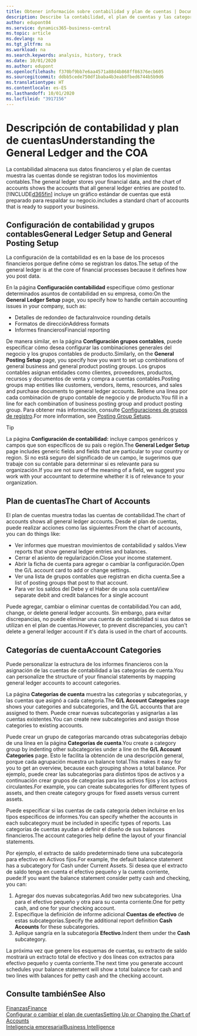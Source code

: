 ```yaml
---
title: Obtener información sobre contabilidad y plan de cuentas | Documentos de Microsoft
description: Describe la contabilidad, el plan de cuentas y las categorías de cuentas.
author: edupont04
ms.service: dynamics365-business-central
ms.topic: article
ms.devlang: na
ms.tgt_pltfrm: na
ms.workload: na
ms.search.keywords: analysis, history, track
ms.date: 10/01/2020
ms.author: edupont
ms.openlocfilehash: f370bf9bb7e6aa4571a88d4b868ff86376ecb605
ms.sourcegitcommit: ddbb5cede750df1baba4b3eab8fbed6744b5b9d6
ms.translationtype: HT
ms.contentlocale: es-ES
ms.lasthandoff: 10/01/2020
ms.locfileid: "3917156"
---
```

# <a name="understanding-the-general-ledger-and-the-coa"></a><span data-ttu-id="3a070-103">Descripción de contabilidad y plan de cuentas</span><span class="sxs-lookup"><span data-stu-id="3a070-103">Understanding the General Ledger and the COA</span></span>

<span data-ttu-id="3a070-104">La contabilidad almacena sus datos financieros y el plan de cuentas muestra las cuentas donde se registran todos los movimientos contables.</span><span class="sxs-lookup"><span data-stu-id="3a070-104">The general ledger stores your financial data, and the chart of accounts shows the accounts that all general ledger entries are posted to.</span></span> [!INCLUDE[d365fin](includes/d365fin_md.md)] <span data-ttu-id="3a070-105">incluye un gráfico estándar de cuentas que está preparado para respaldar su negocio.</span><span class="sxs-lookup"><span data-stu-id="3a070-105">includes a standard chart of accounts that is ready to support your business.</span></span>

## <a name="general-ledger-setup-and-general-posting-setup"></a><span data-ttu-id="3a070-106">Configuración de contabilidad y grupos contables</span><span class="sxs-lookup"><span data-stu-id="3a070-106">General Ledger Setup and General Posting Setup</span></span>

<span data-ttu-id="3a070-107">La configuración de la contabilidad es en la base de los procesos financieros porque define cómo se registran los datos.</span><span class="sxs-lookup"><span data-stu-id="3a070-107">The setup of the general ledger is at the core of financial processes because it defines how you post data.</span></span>  

<span data-ttu-id="3a070-108">En la página **Configuración contabilidad** especifique cómo gestionar determinados asuntos de contabilidad en su empresa, como:</span><span class="sxs-lookup"><span data-stu-id="3a070-108">On the **General Ledger Setup** page, you specify how to handle certain accounting issues in your company, such as:</span></span>  

* <span data-ttu-id="3a070-109">Detalles de redondeo de factura</span><span class="sxs-lookup"><span data-stu-id="3a070-109">Invoice rounding details</span></span>  
* <span data-ttu-id="3a070-110">Formatos de dirección</span><span class="sxs-lookup"><span data-stu-id="3a070-110">Address formats</span></span>  
* <span data-ttu-id="3a070-111">Informes financieros</span><span class="sxs-lookup"><span data-stu-id="3a070-111">Financial reporting</span></span>  

<span data-ttu-id="3a070-112">De manera similar, en la página **Configuración grupos contables**, puede especificar cómo desea configurar las combinaciones generales del negocio y los grupos contables de producto.</span><span class="sxs-lookup"><span data-stu-id="3a070-112">Similarly, on the **General Posting Setup** page, you specify how you want to set up combinations of general business and general product posting groups.</span></span> <span data-ttu-id="3a070-113">Los grupos contables asignan entidades como clientes, proveedores, productos, recursos y documentos de venta y compra a cuentas contables.</span><span class="sxs-lookup"><span data-stu-id="3a070-113">Posting groups map entities like customers, vendors, items, resources, and sales and purchase documents to general ledger accounts.</span></span> <span data-ttu-id="3a070-114">Rellene una línea por cada combinación de grupo contable de negocio y de producto.</span><span class="sxs-lookup"><span data-stu-id="3a070-114">You fill in a line for each combination of business posting group and product posting group.</span></span> <span data-ttu-id="3a070-115">Para obtener más información, consulte [Configuraciones de grupos de registro](finance-posting-groups.md).</span><span class="sxs-lookup"><span data-stu-id="3a070-115">For more information, see [Posting Group Setups](finance-posting-groups.md).</span></span>  

> [!TIP]
> <span data-ttu-id="3a070-116">La página **Configuración de contabilidad:** incluye campos genéricos y campos que son específicos de su país o región.</span><span class="sxs-lookup"><span data-stu-id="3a070-116">The **General Ledger Setup** page includes generic fields and fields that are particular to your country or region.</span></span> <span data-ttu-id="3a070-117">Si no está seguro del significado de un campo, le sugerimos que trabaje con su contable para determinar si es relevante para su organización.</span><span class="sxs-lookup"><span data-stu-id="3a070-117">If you are not sure of the meaning of a field, we suggest you work with your accountant to determine whether it is of relevance to your organization.</span></span>  

## <a name="the-chart-of-accounts"></a><span data-ttu-id="3a070-118">Plan de cuentas</span><span class="sxs-lookup"><span data-stu-id="3a070-118">The Chart of Accounts</span></span>

<span data-ttu-id="3a070-119">El plan de cuentas muestra todas las cuentas de contabilidad.</span><span class="sxs-lookup"><span data-stu-id="3a070-119">The chart of accounts shows all general ledger accounts.</span></span> <span data-ttu-id="3a070-120">Desde el plan de cuentas, puede realizar acciones como las siguientes:</span><span class="sxs-lookup"><span data-stu-id="3a070-120">From the chart of accounts, you can do things like:</span></span>  

* <span data-ttu-id="3a070-121">Ver informes que muestran movimientos de contabilidad y saldos.</span><span class="sxs-lookup"><span data-stu-id="3a070-121">View reports that show general ledger entries and balances.</span></span>  
* <span data-ttu-id="3a070-122">Cerrar el asiento de regularización.</span><span class="sxs-lookup"><span data-stu-id="3a070-122">Close your income statement.</span></span>  
* <span data-ttu-id="3a070-123">Abrir la ficha de cuenta para agregar o cambiar la configuración.</span><span class="sxs-lookup"><span data-stu-id="3a070-123">Open the G/L account card to add or change settings.</span></span>  
* <span data-ttu-id="3a070-124">Ver una lista de grupos contables que registran en dicha cuenta.</span><span class="sxs-lookup"><span data-stu-id="3a070-124">See a list of posting groups that post to that account.</span></span>
* <span data-ttu-id="3a070-125">Para ver los saldos del Debe y el Haber de una sola cuenta</span><span class="sxs-lookup"><span data-stu-id="3a070-125">View separate debit and credit balances for a single account</span></span>  

<span data-ttu-id="3a070-126">Puede agregar, cambiar o eliminar cuentas de contabilidad.</span><span class="sxs-lookup"><span data-stu-id="3a070-126">You can add, change, or delete general ledger accounts.</span></span> <span data-ttu-id="3a070-127">Sin embargo, para evitar discrepancias, no puede eliminar una cuenta de contabilidad si sus datos se utilizan en el plan de cuentas.</span><span class="sxs-lookup"><span data-stu-id="3a070-127">However, to prevent discrepancies, you can't delete a general ledger account if it's data is used in the chart of accounts.</span></span>  

## <a name="account-categories"></a><span data-ttu-id="3a070-128">Categorías de cuenta</span><span class="sxs-lookup"><span data-stu-id="3a070-128">Account Categories</span></span>

<span data-ttu-id="3a070-129">Puede personalizar la estructura de los informes financieros con la asignación de las cuentas de contabilidad a las categorías de cuenta.</span><span class="sxs-lookup"><span data-stu-id="3a070-129">You can personalize the structure of your financial statements by mapping general ledger accounts to account categories.</span></span>  

<span data-ttu-id="3a070-130">La página **Categorías de cuenta** muestra las categorías y subcategorías, y las cuentas que asignó a cada categoría.</span><span class="sxs-lookup"><span data-stu-id="3a070-130">The **G/L Account Categories** page shows your categories and subcategories, and the G/L accounts that are assigned to them.</span></span> <span data-ttu-id="3a070-131">Puede crear nuevas subcategorías y asignarlas a las cuentas existentes.</span><span class="sxs-lookup"><span data-stu-id="3a070-131">You can create new subcategories and assign those categories to existing accounts.</span></span>  

<span data-ttu-id="3a070-132">Puede crear un grupo de categorías marcando otras subcategorías debajo de una línea en la página **Categorías de cuenta**.</span><span class="sxs-lookup"><span data-stu-id="3a070-132">You create a category group by indenting other subcategories under a line on the **G/L Account Categories** page.</span></span> <span data-ttu-id="3a070-133">Esto le facilita la obtención de una descripción general, porque cada agrupación muestra un balance total.</span><span class="sxs-lookup"><span data-stu-id="3a070-133">This makes it easy for you to get an overview, because each grouping shows a total balance.</span></span> <span data-ttu-id="3a070-134">Por ejemplo, puede crear las subcategorías para distintos tipos de activos y a continuación crear grupos de categorías para los activos fijos y los activos circulantes.</span><span class="sxs-lookup"><span data-stu-id="3a070-134">For example, you can create subcategories for different types of assets, and then create category groups for fixed assets versus current assets.</span></span>  

<span data-ttu-id="3a070-135">Puede especificar si las cuentas de cada categoría deben incluirse en los tipos específicos de informes.</span><span class="sxs-lookup"><span data-stu-id="3a070-135">You can specify whether the accounts in each subcategory must be included in specific types of reports.</span></span> <span data-ttu-id="3a070-136">Las categorías de cuentas ayudan a definir el diseño de sus balances financieros.</span><span class="sxs-lookup"><span data-stu-id="3a070-136">The account categories help define the layout of your financial statements.</span></span>  

<span data-ttu-id="3a070-137">Por ejemplo, el extracto de saldo predeterminado tiene una subcategoría para efectivo en Activos fijos.</span><span class="sxs-lookup"><span data-stu-id="3a070-137">For example, the default balance statement has a subcategory for Cash under Current Assets.</span></span> <span data-ttu-id="3a070-138">Si desea que el extracto de saldo tenga en cuenta el efectivo pequeño y la cuenta corriente, puede:</span><span class="sxs-lookup"><span data-stu-id="3a070-138">If you want the balance statement consider petty cash and checking, you can:</span></span>  

1. <span data-ttu-id="3a070-139">Agregar dos nuevas subcategorías.</span><span class="sxs-lookup"><span data-stu-id="3a070-139">Add two new subcategories.</span></span> <span data-ttu-id="3a070-140">Una para el efectivo pequeño y otra para su cuenta corriente.</span><span class="sxs-lookup"><span data-stu-id="3a070-140">One for petty cash, and one for your checking account.</span></span>  
2. <span data-ttu-id="3a070-141">Especifique la definición de informe adicional **Cuentas de efectivo** de estas subcategorías.</span><span class="sxs-lookup"><span data-stu-id="3a070-141">Specify the additional report definition **Cash Accounts** for these subcategories.</span></span>  
3. <span data-ttu-id="3a070-142">Aplique sangría en la subcategoría **Efectivo**.</span><span class="sxs-lookup"><span data-stu-id="3a070-142">Indent them under the **Cash** subcategory.</span></span>  

<span data-ttu-id="3a070-143">La próxima vez que genere los esquemas de cuentas, su extracto de saldo mostrará un extracto total de efectivo y dos líneas con extractos para efectivo pequeño y cuenta corriente.</span><span class="sxs-lookup"><span data-stu-id="3a070-143">The next time you generate account schedules your balance statement will show a total balance for cash and two lines with balances for petty cash and the checking account.</span></span>  

## <a name="see-also"></a><span data-ttu-id="3a070-144">Consulte también</span><span class="sxs-lookup"><span data-stu-id="3a070-144">See Also</span></span>

[<span data-ttu-id="3a070-145">Finanzas</span><span class="sxs-lookup"><span data-stu-id="3a070-145">Finance</span></span>](finance.md)  
[<span data-ttu-id="3a070-146">Configurar o cambiar el plan de cuentas</span><span class="sxs-lookup"><span data-stu-id="3a070-146">Setting Up or Changing the Chart of Accounts</span></span>](finance-setup-chart-accounts.md)  
[<span data-ttu-id="3a070-147">Inteligencia empresarial</span><span class="sxs-lookup"><span data-stu-id="3a070-147">Business Intelligence</span></span>](bi.md)  
